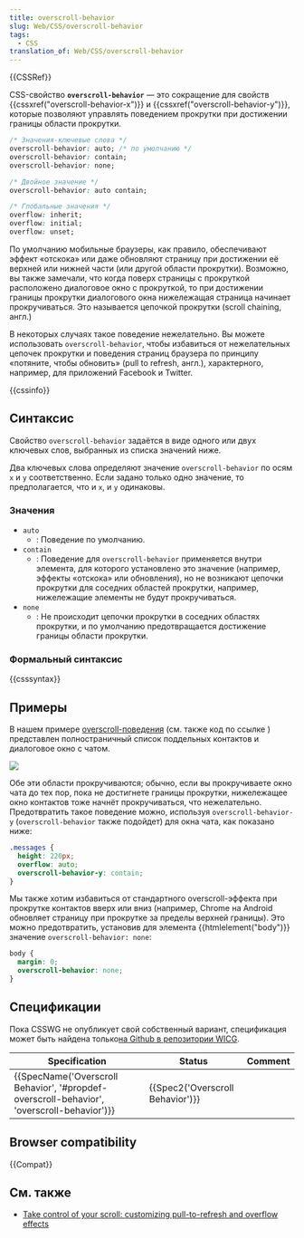 ```yaml
---
title: overscroll-behavior
slug: Web/CSS/overscroll-behavior
tags:
  - CSS
translation_of: Web/CSS/overscroll-behavior
---
```

{{CSSRef}}

CSS-свойство **`overscroll-behavior`** — это сокращение для свойств {{cssxref("overscroll-behavior-x")}} и {{cssxref("overscroll-behavior-y")}}, которые позволяют управлять поведением прокрутки при достижении границы области прокрутки.

```css
/* Значения-ключевые слова */
overscroll-behavior: auto; /* по умолчанию */
overscroll-behavior: contain;
overscroll-behavior: none;

/* Двойное значение */
overscroll-behavior: auto contain;

/* Глобальные значения */
overflow: inherit;
overflow: initial;
overflow: unset;
```

По умолчанию мобильные браузеры, как правило, обеспечивают эффект «отскока» или даже обновляют страницу при достижении её верхней или нижней части (или другой области прокрутки). Возможно, вы также замечали, что когда поверх страницы с прокруткой расположено диалоговое окно с прокруткой, то при достижении границы прокрутки диалогового окна нижележащая страница начинает прокручиваться. Это называется цепочкой прокрутки (scroll chaining, англ.)

В некоторых случаях такое поведение нежелательно. Вы можете использовать `overscroll-behavior`, чтобы избавиться от нежелательных цепочек прокрутки и поведения страниц браузера по принципу «потяните, чтобы обновить» (pull to refresh, англ.), характерного, например, для приложений Facebook и Twitter.

{{cssinfo}}

## Синтаксис

Свойство `overscroll-behavior` задаётся в виде одного или двух ключевых слов, выбранных из списка значений ниже.

Два ключевых слова определяют значение `overscroll-behavior` по осям `x` и `y` соответственно. Если задано только одно значение, то предполагается, что и `x`, и `y` одинаковы.

### Значения

- `auto`
  - : Поведение по умолчанию.
- `contain`
  - : Поведение для `overscroll-behavior` применяется внутри элемента, для которого установлено это значение (например, эффекты «отскока» или обновления), но не возникают цепочки прокрутки для соседних областей прокрутки, например, нижележащие элементы не будут прокручиваться.
- `none`
  - : Не происходит цепочки прокрутки в соседних областях прокрутки, и по умолчанию предотвращается достижение границы области прокрутки.

### Формальный синтаксис

{{csssyntax}}

## Примеры

В нашем примере [overscroll-поведения](https://mdn.github.io/css-examples/overscroll-behavior/) (см. также код по ссылке [](https://github.com/mdn/css-examples/tree/master/overscroll-behavior)) представлен полностраничный список поддельных контактов и диалоговое окно с чатом.

![](https://mdn.mozillademos.org/files/15778/example.png)

Обе эти области прокручиваются; обычно, если вы прокручиваете окно чата до тех пор, пока не достигнете границы прокрутки, нижележащее окно контактов тоже начнёт прокручиваться, что нежелательно. Предотвратить такое поведение можно, используя `overscroll-behavior-y` (`overscroll-behavior` также подойдет) для окна чата, как показано ниже:

```css
.messages {
  height: 220px;
  overflow: auto;
  overscroll-behavior-y: contain;
}
```

Мы также хотим избавиться от стандартного overscroll-эффекта при прокрутке контактов вверх или вниз (например, Chrome на Android обновляет страницу при прокрутке за пределы верхней границы). Это можно предотвратить, установив для элемента {{htmlelement("body")}} значение `overscroll-behavior: none`:

```css
body {
  margin: 0;
  overscroll-behavior: none;
}
```

## Спецификации

Пока CSSWG не опубликует свой собственный вариант, спецификация может быть найдена только[на Github в репозитории WICG](https://wicg.github.io/overscroll-behavior/).

| Specification                                                                                                            | Status                                       | Comment |
| ------------------------------------------------------------------------------------------------------------------------ | -------------------------------------------- | ------- |
| {{SpecName('Overscroll Behavior', '#propdef-overscroll-behavior', 'overscroll-behavior')}} | {{Spec2('Overscroll Behavior')}} |         |

## Browser compatibility

{{Compat}}

## См. также

- [Take control of your scroll: customizing pull-to-refresh and overflow effects](https://developers.google.com/web/updates/2017/11/overscroll-behavior#demo)
